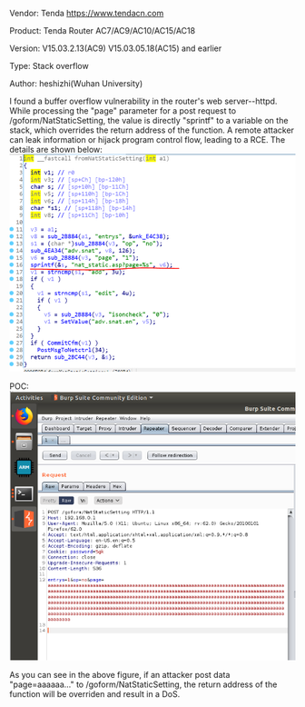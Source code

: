 Vendor: Tenda https://www.tendacn.com

Product: Tenda Router AC7/AC9/AC10/AC15/AC18

Version: V15.03.2.13(AC9)  V15.03.05.18(AC15) and earlier

Type: Stack overflow

Author: heshizhi(Wuhan University)

I found a buffer overflow vulnerability in the router's web server--httpd. While processing the "page" parameter for a post request to /goform/NatStaticSetting, the value is directly "sprintf" to a variable on the stack, which overrides the return address of the function. A remote attacker can leak information or hijack program control flow, leading to a RCE.
The details are shown below: 
![image](https://github.com/pwnninja/tenda/blob/main/images/formNatStaticSettingStackoverflow1.png)

POC:
![image](https://github.com/pwnninja/tenda/blob/main/images/formNatStaticSettingStackoverflow2.png)

As you can see in the above figure, if an attacker post data "page=aaaaaa..." to /goform/NatStaticSetting, the return address of the function will be overriden and result in a DoS.
